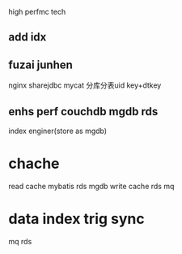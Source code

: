 high perfmc tech

## add idx 




## fuzai junhen
nginx
sharejdbc
mycat
分库分表uid key+dtkey


## enhs perf couchdb mgdb rds
index enginer(store as mgdb)

# chache 
read cache mybatis rds  mgdb
write cache rds mq

# data index trig sync
mq rds
